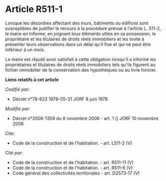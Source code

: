 # Article R511-1

Lorsque les désordres affectant des murs, bâtiments ou édifices sont susceptibles de justifier le recours à la procédure
prévue à l'article L. 511-2, le maire en informe, en joignant tous éléments utiles en sa possession, le propriétaire et les
titulaires de droits réels immobiliers et les invite à présenter leurs observations dans un délai qu'il fixe et qui ne peut
être inférieur à un mois. 

Le maire est réputé avoir satisfait à cette obligation lorsqu'il a informé les propriétaires et titulaires de droits réels
immobiliers tels qu'ils figurent au fichier immobilier de la conservation des hypothèques ou au livre foncier.

**Liens relatifs à cet article**

_Codifié par_:

  - Décret n°78-622 1978-05-31 JORF 8 juin 1978

_Modifié par_:

  - Décret n°2006-1359 du 8 novembre 2006 - art. 1 () JORF 10 novembre 2006

_Cite_:

  - Code de la construction et de l'habitation. - art. L511-2 (V)

_Cité par_:

  - Code de la construction et de l'habitation. - art. R511-11 (V)
  - Code de la construction et de l'habitation. - art. R511-6 (V)
  - Code général des collectivités territoriales - art. D2573-17 (V)
